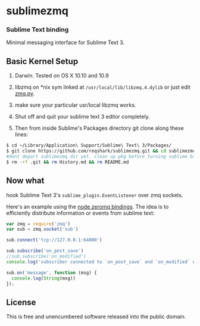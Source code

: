 sublimezmq
==========

### Sublime Text binding

Minimal messaging interface for Sublime Text 3.

Basic Kernel Setup
------------
1. Darwin. Tested on OS X 10.10 and 10.9

2. libzmq on *nix sym linked at `/usr/local/lib/libzmq.4.dylib` or just edit [zmq.py](https://github.com/reqshark/sublimezmq/blob/master/zmq.py#L3).

3. make sure your particular usr/local libzmq works.

4. Shut off and quit your sublime text 3 editor completely.

5. Then from inside Sublime's Packages directory git clone along these lines:

``` bash
$ cd ~/Library/Application\ Support/Sublime\ Text\ 3/Packages/
$ git clone https://github.com/reqshark/sublimezmq.git && cd sublimezmq
#dont depart sublimezmq dir yet. clean up pkg before turning sublime back on:
$ rm -rf .git && rm History.md && rm README.md
```

Now what
------------
hook Sublime Text 3's `sublime_plugin.EventListener` over zmq sockets.

Here's an example using the [node zeromq bindings](https://github.com/JustinTulloss/zeromq.node). The idea is to efficiently distribute information or events from sublime text:
``` js
var zmq = require('zmq')
var sub = zmq.socket('sub')

sub.connect('tcp://127.0.0.1:64000')

sub.subscribe('on_post_save')
//sub.subscribe('on_modified')
console.log('subscriber connected to `on_post_save` and `on_modified` events')

sub.on('message', function (msg) {
  console.log(String(msg))
});
```

License
-------

This is free and unencumbered software released into the public domain.
